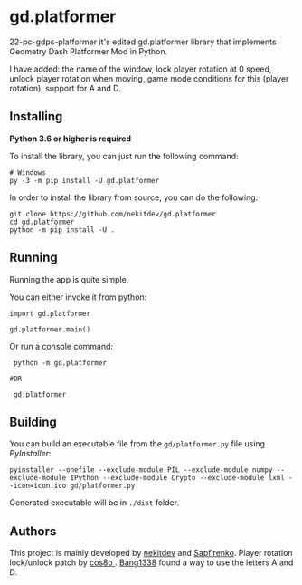 
gd.platformer
=============

22-pc-gdps-platformer it's edited gd.platformer library that implements Geometry Dash Platformer Mod in Python.

I have added: the name of the window, lock player rotation at 0 speed, unlock player rotation when moving, game mode conditions for this (player rotation), support for A and D.

Installing
----------

**Python 3.6 or higher is required**

To install the library, you can just run the following command:



    # Windows
    py -3 -m pip install -U gd.platformer

In order to install the library from source, you can do the following:



    git clone https://github.com/nekitdev/gd.platformer
    cd gd.platformer
    python -m pip install -U .

Running
-------

Running the app is quite simple.

You can either invoke it from python:



    import gd.platformer

    gd.platformer.main()

Or run a console command:



     python -m gd.platformer

    #OR

     gd.platformer

Building
--------

You can build an executable file from the ``gd/platformer.py`` file using *PyInstaller*:



    pyinstaller --onefile --exclude-module PIL --exclude-module numpy --exclude-module IPython --exclude-module Crypto --exclude-module lxml --icon=icon.ico gd/platformer.py

Generated executable will be in ``./dist`` folder.

Authors
-------

This project is mainly developed by [nekitdev](https://github.com/nekitdev)  and [Sapfirenko](https://github.com/Sapphire1ne).
Player rotation lock/unlock patch by [cos8o ](https://github.com/Cos8o).
[Bang1338](https://github.com/Bang1338) found a way to use the letters A and D.
